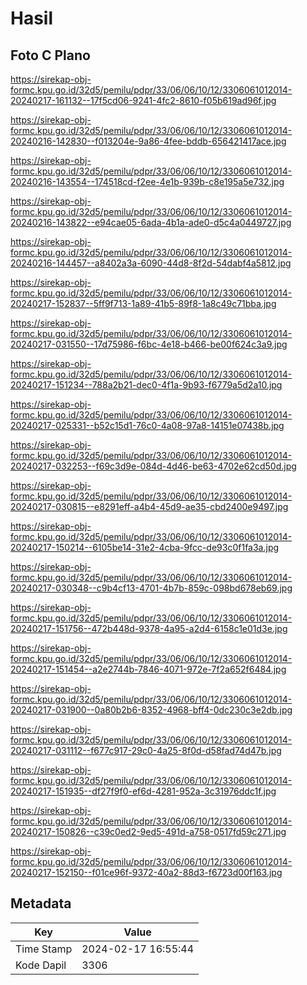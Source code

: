 # Hasil

## Foto C Plano

https://sirekap-obj-formc.kpu.go.id/32d5/pemilu/pdpr/33/06/06/10/12/3306061012014-20240217-161132--17f5cd06-9241-4fc2-8610-f05b619ad96f.jpg

https://sirekap-obj-formc.kpu.go.id/32d5/pemilu/pdpr/33/06/06/10/12/3306061012014-20240216-142830--f013204e-9a86-4fee-bddb-656421417ace.jpg

https://sirekap-obj-formc.kpu.go.id/32d5/pemilu/pdpr/33/06/06/10/12/3306061012014-20240216-143554--174518cd-f2ee-4e1b-939b-c8e195a5e732.jpg

https://sirekap-obj-formc.kpu.go.id/32d5/pemilu/pdpr/33/06/06/10/12/3306061012014-20240216-143822--e94cae05-6ada-4b1a-ade0-d5c4a0449727.jpg

https://sirekap-obj-formc.kpu.go.id/32d5/pemilu/pdpr/33/06/06/10/12/3306061012014-20240216-144457--a8402a3a-6090-44d8-8f2d-54dabf4a5812.jpg

https://sirekap-obj-formc.kpu.go.id/32d5/pemilu/pdpr/33/06/06/10/12/3306061012014-20240217-152837--5ff9f713-1a89-41b5-89f8-1a8c49c71bba.jpg

https://sirekap-obj-formc.kpu.go.id/32d5/pemilu/pdpr/33/06/06/10/12/3306061012014-20240217-031550--17d75986-f6bc-4e18-b466-be00f624c3a9.jpg

https://sirekap-obj-formc.kpu.go.id/32d5/pemilu/pdpr/33/06/06/10/12/3306061012014-20240217-151234--788a2b21-dec0-4f1a-9b93-f6779a5d2a10.jpg

https://sirekap-obj-formc.kpu.go.id/32d5/pemilu/pdpr/33/06/06/10/12/3306061012014-20240217-025331--b52c15d1-76c0-4a08-97a8-14151e07438b.jpg

https://sirekap-obj-formc.kpu.go.id/32d5/pemilu/pdpr/33/06/06/10/12/3306061012014-20240217-032253--f69c3d9e-084d-4d46-be63-4702e62cd50d.jpg

https://sirekap-obj-formc.kpu.go.id/32d5/pemilu/pdpr/33/06/06/10/12/3306061012014-20240217-030815--e8291eff-a4b4-45d9-ae35-cbd2400e9497.jpg

https://sirekap-obj-formc.kpu.go.id/32d5/pemilu/pdpr/33/06/06/10/12/3306061012014-20240217-150214--6105be14-31e2-4cba-9fcc-de93c0f1fa3a.jpg

https://sirekap-obj-formc.kpu.go.id/32d5/pemilu/pdpr/33/06/06/10/12/3306061012014-20240217-030348--c9b4cf13-4701-4b7b-859c-098bd678eb69.jpg

https://sirekap-obj-formc.kpu.go.id/32d5/pemilu/pdpr/33/06/06/10/12/3306061012014-20240217-151756--472b448d-9378-4a95-a2d4-6158c1e01d3e.jpg

https://sirekap-obj-formc.kpu.go.id/32d5/pemilu/pdpr/33/06/06/10/12/3306061012014-20240217-151454--a2e2744b-7846-4071-972e-7f2a652f6484.jpg

https://sirekap-obj-formc.kpu.go.id/32d5/pemilu/pdpr/33/06/06/10/12/3306061012014-20240217-031900--0a80b2b6-8352-4968-bff4-0dc230c3e2db.jpg

https://sirekap-obj-formc.kpu.go.id/32d5/pemilu/pdpr/33/06/06/10/12/3306061012014-20240217-031112--f677c917-29c0-4a25-8f0d-d58fad74d47b.jpg

https://sirekap-obj-formc.kpu.go.id/32d5/pemilu/pdpr/33/06/06/10/12/3306061012014-20240217-151935--df27f9f0-ef6d-4281-952a-3c31976ddc1f.jpg

https://sirekap-obj-formc.kpu.go.id/32d5/pemilu/pdpr/33/06/06/10/12/3306061012014-20240217-150826--c39c0ed2-9ed5-491d-a758-0517fd59c271.jpg

https://sirekap-obj-formc.kpu.go.id/32d5/pemilu/pdpr/33/06/06/10/12/3306061012014-20240217-152150--f01ce96f-9372-40a2-88d3-f6723d00f163.jpg


## Metadata

| Key        | Value               |
| ---------- | ------------------- |
| Time Stamp | 2024-02-17 16:55:44 |
| Kode Dapil | 3306                |



